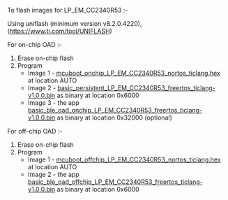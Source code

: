 To flash images for LP_EM_CC2340R53 :-

Using uniflash (minimum version v8.2.0.4220), (https://www.ti.com/tool/UNIFLASH)

For on-chip OAD :-

1.  Erase on-chip flash
2.  Program
    - Image 1 - [mcuboot_onchip_LP_EM_CC2340R53_nortos_ticlang.hex](mcuboot_onchip_LP_EM_CC2340R53_nortos_ticlang.hex) at location AUTO
    - Image 2 - [basic_persistent_LP_EM_CC2340R53_freertos_ticlang-v1.0.0.bin](basic_persistent_LP_EM_CC2340R53_freertos_ticlang-v1.0.0.bin) as binary at location 0x6000
    - Image 3 - the app [basic_ble_oad_onchip_LP_EM_CC2340R53_freertos_ticlang-v1.0.0.bin](basic_ble_oad_onchip_LP_EM_CC2340R53_freertos_ticlang-v1.0.0.bin) as binary at location 0x32000 (optional)

For off-chip OAD :-

1.  Erase on-chip flash
2.  Program
    - Image 1 - [mcuboot_offchip_LP_EM_CC2340R53_nortos_ticlang.hex](mcuboot_offchip_LP_EM_CC2340R53_nortos_ticlang.hex) at location AUTO
    - Image 2 - the app [basic_ble_oad_offchip_LP_EM_CC2340R53_freertos_ticlang-v1.0.0.bin](basic_ble_oad_offchip_LP_EM_CC2340R53_freertos_ticlang-v1.0.0.bin) as binary at location 0x6000
